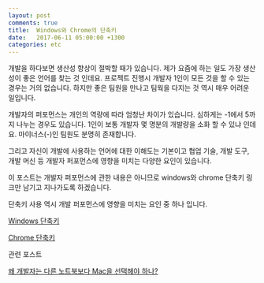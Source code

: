 ```yaml
---
layout: post
comments: true
title:  Windows와 Chrome의 단축키
date:   2017-06-11 05:00:00 +1300
categories: etc
---
```


개발을 하다보면 생산성 향상이 절박할 때가 있습니다. 제가 요즘에 하는 일도 가장 생산성이 좋은 언어를 찾는 것 인데요. 프로젝트 진행시 개발자 1인이 모든 것을 할 수 있는 경우는 거의 없습니다. 하지만 좋은 팀원을 만나고 팀웍을 다지는 것 역시 매우 어려운 일입니다.

개발자의 퍼포먼스는 개인의 역량에 따라 엄청난 차이가 있습니다. 심하게는 -1에서 5까지 나누는 경우도 있습니다. 1인이 보통 개발자 몇 명분의 개발량을 소화 할 수 있냐 인데요. 마이너스(-)인 팀원도 분명히 존재합니다.  

그리고 자신이 개발에 사용하는 언어에 대한 이해도는 기본이고 협업 기술, 개발 도구, 개발 머신 등 개발자 퍼포먼스에 영향을 미치는 다양한 요인이 있습니다.

이 포스트는 개발자 퍼포먼스에 관한 내용은 아니므로 windows와 chrome 단축키 링크만 남기고 지나가도록 하겠습니다.

단축키 사용 역시 개발 퍼포먼스에 영향을 미치는 요인 중 하나 입니다.

<a href="https://support.microsoft.com/en-us/help/126449/keyboard-shortcuts-for-windows">Windows 단축키</a>

<a href="https://support.google.com/chrome/answer/157179?hl=ko">Chrome 단축키</a>

관련 포스트

<a href="{{ site.github.url }}/etc/2017/06/11/MacVsOthers.html">왜 개발자는 다른 노트북보다 Mac을 선택해야 하나?</a>